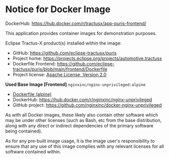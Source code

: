 # Notice for Docker Image

DockerHub: https://hub.docker.com/r/tractusx/app-puris-frontend/

This application provides container images for demonstration purposes.

Eclipse Tractus-X product(s) installed within the image:

- GitHub: https://github.com/eclipse-tractusx/puris
- Project home: https://projects.eclipse.org/projects/automotive.tractusx
- Dockerfile Frontend: https://github.com/eclipse-tractusx/puris/blob/main/frontend/Dockerfile
- Project license: [Apache License, Version 2.0](https://github.com/eclipse-tractusx/puris/blob/main/frontend/LICENSE)

**Used Base Image [Frontend]**
`nginxinc/nginx-unprivileged:alpine`

- [Dockerfile (alpine)](https://github.com/nginxinc/docker-nginx-unprivileged/blob/main/Dockerfile-alpine.template)
- DockerHub: https://hub.docker.com/r/nginxinc/nginx-unprivileged
- GitHub project: https://github.com/nginxinc/docker-nginx-unprivileged

As with all Docker images, these likely also contain other software which may be under other licenses (such as Bash, etc
from the base distribution, along with any direct or indirect dependencies of the primary software being contained).

As for any pre-built image usage, it is the image user's responsibility to ensure that any use of this image complies
with any relevant licenses for all software contained within.
